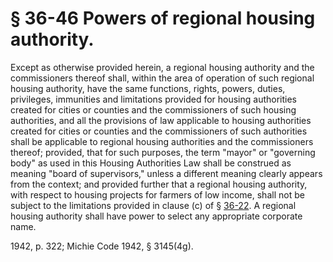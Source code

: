 # § 36-46 Powers of regional housing authority.

<p>Except as otherwise provided herein, a regional housing authority and the commissioners thereof shall, within the area of operation of such regional housing authority, have the same functions, rights, powers, duties, privileges, immunities and limitations provided for housing authorities created for cities or counties and the commissioners of such housing authorities, and all the provisions of law applicable to housing authorities created for cities or counties and the commissioners of such authorities shall be applicable to regional housing authorities and the commissioners thereof; provided, that for such purposes, the term "mayor" or "governing body" as used in this Housing Authorities Law shall be construed as meaning "board of supervisors," unless a different meaning clearly appears from the context; and provided further that a regional housing authority, with respect to housing projects for farmers of low income, shall not be subject to the limitations provided in clause (c) of § <a href='http://law.lis.virginia.gov/vacode/36-22/'>36-22</a>. A regional housing authority shall have power to select any appropriate corporate name.</p><p>1942, p. 322; Michie Code 1942, § 3145(4g).</p>